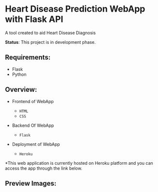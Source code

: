 # Heart Disease Prediction WebApp with Flask API

A tool created to aid Heart Disease Diagnosis

**Status**: This project is in development phase.


## Requirements:
- Flask 
- Python

## Overview:

- Frontend of WebApp
   - ```HTML ```
   - ```CSS ```

- Backend Of WebApp
   - ```Flask ```
   
- Deployment of WebApp
   - ```Heroku ```
   
*This web application is currently hosted on Heroku platform and you can access the app through the link below.


##  Preview Images:

<p float="left">
  <img src=>

 </p>
